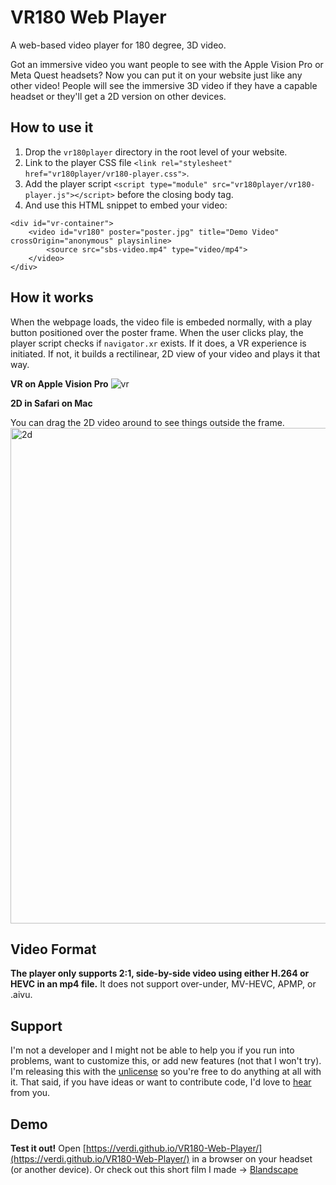 # VR180 Web Player
A web-based video player for 180 degree, 3D video.

Got an immersive video you want people to see with the Apple Vision Pro or Meta Quest headsets? Now you can put it on your website just like any other video! People will see the immersive 3D video if they have a capable headset or they'll get a 2D version on other devices.

## How to use it
1. Drop the `vr180player` directory in the root level of your website.
2. Link to the player CSS file `<link rel="stylesheet" href="vr180player/vr180-player.css">`.
3. Add the player script `<script type="module" src="vr180player/vr180-player.js"></script>` before the closing body tag.
4. And use this HTML snippet to embed your video: 
```
<div id="vr-container">
	<video id="vr180" poster="poster.jpg" title="Demo Video" crossOrigin="anonymous" playsinline>
		<source src="sbs-video.mp4" type="video/mp4">
	</video>
</div>
```

## How it works
When the webpage loads, the video file is embeded normally, with a play button positioned over the poster frame. When the user clicks play, the player script checks if `navigator.xr` exists. If it does, a VR experience is initiated. If not, it builds a rectilinear, 2D view of your video and plays it that way. 

**VR on Apple Vision Pro**
![vr](https://github.com/user-attachments/assets/c1097a4f-8712-4e6b-a233-a52d49cb261e)

**2D in Safari on Mac**

You can drag the 2D video around to see things outside the frame.
<img width="1000" height="793" alt="2d" src="https://github.com/user-attachments/assets/094d30b7-7175-44ba-a700-d333196f8bb3" />

## Video Format
**The player only supports 2:1, side-by-side video using either H.264 or HEVC in an mp4 file.** It does not support over-under, MV-HEVC, APMP, or .aivu.

## Support
I'm not a developer and I might not be able to help you if you run into problems, want to customize this, or add new features (not that I won't try). I'm releasing this with the [unlicense](https://unlicense.org/) so you're free to do anything at all with it. That said, if you have ideas or want to contribute code, I'd love to [hear](mailto:hello@michaelverdi.com) from you.

## Demo
**Test it out!**
Open [https://verdi.github.io/VR180-Web-Player/](https://verdi.github.io/VR180-Web-Player/) in a browser on your headset (or another device). Or check out this short film I made -> [Blandscape](https://michaelverdi.com/blandscape)
